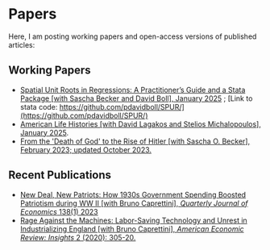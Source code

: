 # Papers
Here, I am posting working papers and open-access versions of published articles:

## Working Papers

- [Spatial Unit Roots in Regressions: A Practitioner’s Guide and a Stata Package [with Sascha Becker and David Boll], January 2025](https://github.com/huggingbeard/papers/blob/main/SPUR_Stata_Journal%20(2).pdf) ; [Link to stata code: https://github.com/pdavidboll/SPUR/](https://github.com/pdavidboll/SPUR/)
- [American Life Histories [with David Lagakos and Stelios Michalopoulos], January 2025](https://github.com/huggingbeard/papers/blob/main/Life_Narratives%20(10).pdf).
- [From the 'Death of God' to the Rise of Hitler [with Sascha O. Becker], February 2023; updated October 2023.](https://github.com/huggingbeard/papers/blob/main/Shallow_C.pdf)

## Recent Publications
  
- [New Deal, New Patriots: How 1930s Government Spending Boosted Patriotism during WW II [with Bruno Caprettini], *Quarterly Journal of Economics* 138(1) 2023](https://github.com/huggingbeard/papers/blob/main/Patriotism_finalversion.pdf)
- [Rage Against the Machines: Labor-Saving Technology and Unrest in Industrializing England [with Bruno Caprettini], *American Economic Review: Insights* 2 (2020): 305-20.](https://github.com/huggingbeard/papers/blob/main/voth%20and%20caprettini%20AER-I%202020pdf.pdf)

